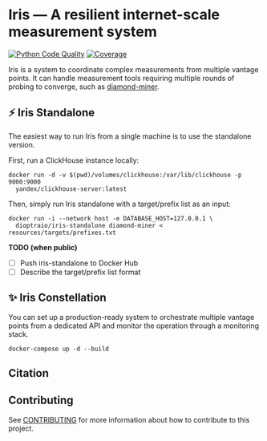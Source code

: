 # Iris — A resilient internet-scale measurement system

[![Python Code Quality](https://github.com/dioptra-io/iris/actions/workflows/quality.yml/badge.svg)](https://github.com/dioptra-io/iris/actions/workflows/quality.yml)
[![Coverage](https://img.shields.io/codecov/c/github/dioptra-io/iris?logo=codecov&logoColor=white&token=TC1WVMZORG)](https://app.codecov.io/gh/dioptra-io/iris)

Iris is a system to coordinate complex measurements from multiple vantage points.
It can handle measurement tools requiring multiple rounds of probing to converge, such as [diamond-miner](https://github.com/dioptra-io/diamond-miner).

## ⚡ Iris Standalone

The easiest way to run Iris from a single machine is to use the standalone version.

First, run a ClickHouse instance locally:
```
docker run -d -v $(pwd)/volumes/clickhouse:/var/lib/clickhouse -p 9000:9000
  yandex/clickhouse-server:latest
```

Then, simply run Iris standalone with a target/prefix list as an input:
```
docker run -i --network host -e DATABASE_HOST=127.0.0.1 \
  dioptraio/iris-standalone diamond-miner < resources/targets/prefixes.txt
```

**TODO (when public)**
- [ ] Push iris-standalone to Docker Hub
- [ ] Describe the target/prefix list format

## ✨ Iris Constellation

You can set up a production-ready system to orchestrate multiple vantage points from a dedicated API and monitor the operation through a monitoring stack.

```
docker-compose up -d --build
```


## Citation

## Contributing

See [CONTRIBUTING](CONTRIBUTING.md) for more information about how to contribute to this project.

